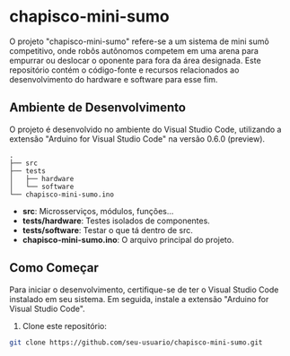 # chapisco-mini-sumo

O projeto "chapisco-mini-sumo" refere-se a um sistema de mini sumô competitivo, onde robôs autônomos competem em uma arena para empurrar ou deslocar o oponente para fora da área designada. Este repositório contém o código-fonte e recursos relacionados ao desenvolvimento do hardware e software para esse fim.

## Ambiente de Desenvolvimento

O projeto é desenvolvido no ambiente do Visual Studio Code, utilizando a extensão "Arduino for Visual Studio Code" na versão 0.6.0 (preview).

```
.
├── src
├── tests
│   ├── hardware
│   └── software
└── chapisco-mini-sumo.ino
```

- **src**: Microsserviços, módulos, funções...
- **tests/hardware**: Testes isolados de componentes.
- **tests/software**: Testar o que tá dentro de src.
- **chapisco-mini-sumo.ino**: O arquivo principal do projeto.

## Como Começar

Para iniciar o desenvolvimento, certifique-se de ter o Visual Studio Code instalado em seu sistema. Em seguida, instale a extensão "Arduino for Visual Studio Code".

1. Clone este repositório:

```bash
git clone https://github.com/seu-usuario/chapisco-mini-sumo.git
```
